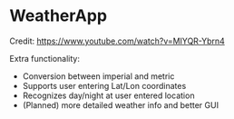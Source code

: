 # WeatherApp

Credit: https://www.youtube.com/watch?v=MIYQR-Ybrn4

Extra functionality:
- Conversion between imperial and metric
- Supports user entering Lat/Lon coordinates
- Recognizes day/night at user entered location
- (Planned) more detailed weather info and better GUI